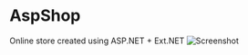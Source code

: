 # AspShop
Online store created using ASP.NET + Ext.NET
![Screenshot](https://i.imgur.com/ON6aKgU.png)

